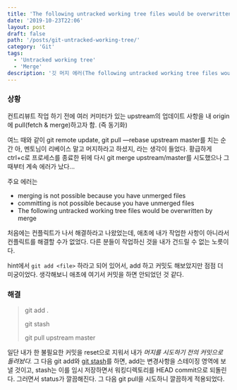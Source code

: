 ```yaml
---
title: 'The following untracked working tree files would be overwritten by merge'
date: '2019-10-23T22:06'
layout: post
draft: false
path: '/posts/git-untracked-working-tree/'
category: 'Git'
tags:
  - 'Untracked working tree'
  - 'Merge'
description: '깃 머지 에러(The following untracked working tree files would be overwritten by merge)'
---
```


### 상황

컨트리뷰트 작업 하기 전에 여러 커미터가 있는 upstream의 업데이트 사항을 내 origin에 pull(fetch & merge)하고자 함. (즉 동기화)

여느 때와 같이 git remote update, git pull —rebase upstream master를 치는 순간 아, 멘토님이 리베이스 말고 머지하라고 하셨지, 라는 생각이 들었다. 황급하게 ctrl+c로 프로세스를 종료한 뒤에 다시 git merge upstream/master를 시도했으나 그때부터 계속 에러가 났다...

주요 에러는

- merging is not possible because you have unmerged files
- committing is not possible because you have unmerged files
- The following untracked working tree files would be overwritten by merge

처음에는 컨플릭트가 나서 해결하라고 나왔었는데, 애초에 내가 작업한 사항이 아니라서 컨플릭트를 해결할 수가 없었다. 다른 분들이 작업하신 것을 내가 건드릴 수 없는 노릇이다.

hint에서 `git add <file>` 하라고 되어 있어서, add 하고 커밋도 해보았지만 점점 더 미궁이었다. 생각해보니 애초에 여기서 커밋을 하면 안되었던 것 같다.

### 해결

> git add .
>
> git stash
>
> git pull upstream master

일단 내가 한 불필요한 커밋을 reset으로 지워서 내가 _머지를 시도하기 전의 커밋으로 돌려놨다._ 그 다음 git add와 [git stash](https://alledy.netlify.com/posts/git-stash/)를 하면, add는 변경사항을 스테이징 영역에 보낼 것이고, stash는 이를 임시 저장하면서 워킹디렉토리를 HEAD commit으로 되돌린다. 그러면서 status가 깔끔해진다. 그 다음 git pull을 시도하니 깔끔하게 적용되었다.
